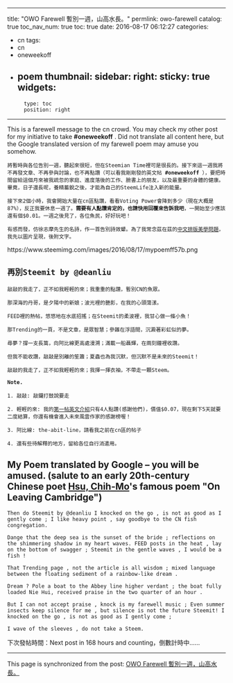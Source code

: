 
---
title: "OWO Farewell 暫別一週，山高水長。"
permlink: owo-farewell
catalog: true
toc_nav_num: true
toc: true
date: 2016-08-17 06:12:27
categories:
- cn
tags:
- cn
- oneweekoff
- poem
thumbnail: 
sidebar:
    right:
        sticky: true
widgets:
    -
        type: toc
        position: right
---


<html>
<p>This is a farewell message to the cn crowd. You may check my other post for my initiative to take <strong>#oneweekoff</strong> . Did not translate all content here, but the Google translated version of my farewell poem may amuse you somehow.</p>
<p><code>將暫時與各位告別一週，聽起來很短，但在Steemian Time裡可是很長的。接下來這一週我將不再發文章、不再參與討論，也不再點讚（可以看我剛剛發的英文帖 </code><code><strong>#oneweekoff</strong></code><code> ），要把時間留給這個月來被我疏忽的家庭、進度落後的工作、臉書上的朋友，以及最重要的身體的健康。畢竟，日子還長呢，養精蓄銳之後，才能為自己的SteemLife注入新的能量。</code></p>
<p><code>接下來2個小時，我會開始大量在cn區點讚，看看Voting Power會降到多少（現在大概是87%），反正我要休息一週了。</code><code><strong>需要有人點讚肯定的，也請快用回覆來告訴我吧</strong></code><code>，一開始至少應該還有個$0.01。一週之後見了，各位魚民，好好玩吧！</code></p>
<p><code>有感而發，仿徐志摩先生的名詩，作一首告別詩效顰。為了我常念茲在茲的</code><a href="https://steemit.com/language/@deanliu/aesthetics-is-an-overlooked-issue-for-posting-in-foreign-languages-at-least-in-chinese"><code>中文排版美學問題</code></a><code>，我先以圖片呈現，後附文字。</code></p>
<p>https://www.steemimg.com/images/2016/08/17/mypoemff57b.png</p>
<h2><code>再別Steemit by @deanliu&nbsp;</code></h2>
<p><code>敲敲的我走了，正不如我輕輕的來；我重重的點讚，暫別CN的魚眾。</code></p>
<p><code>那深海的丹哥，是夕陽中的新娘；波光裡的艷影，在我的心頭蕩漾。</code></p>
<p><code>FEED裡的熱帖，悠悠地在水底招搖；在Steemit的柔波裡，我甘心做一條小魚！</code></p>
<p><code>那Trending的一頁，不是文章，是眾智慧；參雜在浮語間，沉澱著彩虹似的夢。</code></p>
<p><code>尋夢？撐一支長篙，向阿比線更高處漫溯；滿載一船聶輝，在兩刻鐘裡收讚。</code></p>
<p><code>但我不能收讚，敲敲是別離的笙簫；夏蟲也為我沉默，但沉默不是未來的Steemit！</code></p>
<p><code>敲敲的我走了，正不如我輕輕的來；我揮一揮衣袖，不帶走一顆Steem。</code></p>
<p><code><strong>Note.</strong></code></p>
<p><code>1. 敲敲: 敲鑼打鼓說要走</code></p>
<p><code>2. 輕輕的來: 我的</code><a href="https://steemit.com/introduction/@deanliu/a-father-from-taiwan-thinking-introducing-myself-a-bit"><code>第一帖英文介紹</code></a><code>只有4人點讚(感謝他們)，價值$0.07，現在剩下5天就要二度結算，你還有機會進入未來風雲作家的感謝榜喔！</code></p>
<p><code>3. 阿比線: the-abit-line，請看我之前在cn區的帖子</code></p>
<p><code>4. 還有些待解釋的地方，留給各位自行消遣用。&nbsp;</code></p>
<h2>My Poem translated by Google – you will be amused. (salute to an early 20th-century Chinese poet <a href="https://en.wikipedia.org/wiki/Xu_Zhimo">Hsu, Chih-Mo</a>'s famous poem "On Leaving Cambridge")</h2>
<p><code>Then do Steemit by @deanliu I knocked on the go , is not as good as I gently come ; I like heavy point , say goodbye to the CN fish congregation.&nbsp;</code></p>
<p><code>Dange that the deep sea is the sunset of the bride ; reflections on the shimmering shadow in my heart waves. FEED posts in the heat , lay on the bottom of swagger ; Steemit in the gentle waves , I would be a fish !&nbsp;</code></p>
<p><code>That Trending page , not the article is all wisdom ; mixed language between the floating sediment of a rainbow-like dream .&nbsp;</code></p>
<p><code>Dream ? Pole a boat to the Abbey line higher verdant ; the boat fully loaded Nie Hui, received praise in the two quarter of an hour .&nbsp;</code></p>
<p><code>But I can not accept praise , knock is my farewell music ; Even summer insects keep silence for me , but silence is not the future Steemit! I knocked on the go , is not as good as I gently come ;&nbsp;</code></p>
<p><code>I wave of the sleeves , do not take a Steem.</code></p>
<p>下次發帖時間：Next post in 168 hours and counting，倒數計時中…… &nbsp;&nbsp;</p>
</html>

- - -

This page is synchronized from the post: [OWO Farewell 暫別一週，山高水長。](https://steemit.com/@deanliu/owo-farewell)
